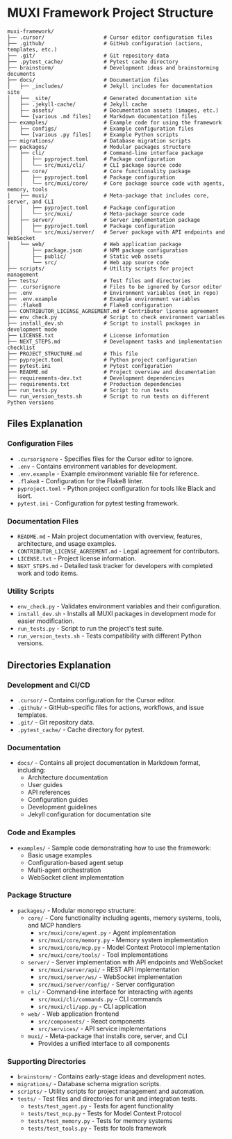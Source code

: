 # MUXI Framework Project Structure

```
muxi-framework/
├── .cursor/                   # Cursor editor configuration files
├── .github/                   # GitHub configuration (actions, templates, etc.)
├── .git/                      # Git repository data
├── .pytest_cache/             # Pytest cache directory
├── brainstorm/                # Development ideas and brainstorming documents
├── docs/                      # Documentation files
│   ├── _includes/             # Jekyll includes for documentation site
│   ├── _site/                 # Generated documentation site
│   ├── .jekyll-cache/         # Jekyll cache
│   ├── assets/                # Documentation assets (images, etc.)
│   └── [various .md files]    # Markdown documentation files
├── examples/                  # Example code for using the framework
│   ├── configs/               # Example configuration files
│   └── [various .py files]    # Example Python scripts
├── migrations/                # Database migration scripts
├── packages/                  # Modular packages structure
│   ├── cli/                   # Command-line interface package
│   │   ├── pyproject.toml     # Package configuration
│   │   └── src/muxi/cli/      # CLI package source code
│   ├── core/                  # Core functionality package
│   │   ├── pyproject.toml     # Package configuration
│   │   └── src/muxi/core/     # Core package source code with agents, memory, tools
│   ├── muxi/                  # Meta-package that includes core, server, and CLI
│   │   ├── pyproject.toml     # Package configuration
│   │   └── src/muxi/          # Meta-package source code
│   ├── server/                # Server implementation package
│   │   ├── pyproject.toml     # Package configuration
│   │   └── src/muxi/server/   # Server package with API endpoints and WebSocket
│   └── web/                   # Web application package
│       ├── package.json       # NPM package configuration
│       ├── public/            # Static web assets
│       └── src/               # Web app source code
├── scripts/                   # Utility scripts for project management
├── tests/                     # Test files and directories
├── .cursorignore              # Files to be ignored by Cursor editor
├── .env                       # Environment variables (not in repo)
├── .env.example               # Example environment variables
├── .flake8                    # Flake8 configuration
├── CONTRIBUTOR_LICENSE_AGREEMENT.md # Contributor license agreement
├── env_check.py               # Script to check environment variables
├── install_dev.sh             # Script to install packages in development mode
├── LICENSE.txt                # License information
├── NEXT_STEPS.md              # Development tasks and implementation checklist
├── PROJECT_STRUCTURE.md       # This file
├── pyproject.toml             # Python project configuration
├── pytest.ini                 # Pytest configuration
├── README.md                  # Project overview and documentation
├── requirements-dev.txt       # Development dependencies
├── requirements.txt           # Production dependencies
├── run_tests.py               # Script to run tests
└── run_version_tests.sh       # Script to run tests on different Python versions
```

## Files Explanation

### Configuration Files
- `.cursorignore` - Specifies files for the Cursor editor to ignore.
- `.env` - Contains environment variables for development.
- `.env.example` - Example environment variable file for reference.
- `.flake8` - Configuration for the Flake8 linter.
- `pyproject.toml` - Python project configuration for tools like Black and isort.
- `pytest.ini` - Configuration for pytest testing framework.

### Documentation Files
- `README.md` - Main project documentation with overview, features, architecture, and usage examples.
- `CONTRIBUTOR_LICENSE_AGREEMENT.md` - Legal agreement for contributors.
- `LICENSE.txt` - Project license information.
- `NEXT_STEPS.md` - Detailed task tracker for developers with completed work and todo items.

### Utility Scripts
- `env_check.py` - Validates environment variables and their configuration.
- `install_dev.sh` - Installs all MUXI packages in development mode for easier modification.
- `run_tests.py` - Script to run the project's test suite.
- `run_version_tests.sh` - Tests compatibility with different Python versions.

## Directories Explanation

### Development and CI/CD
- `.cursor/` - Contains configuration for the Cursor editor.
- `.github/` - GitHub-specific files for actions, workflows, and issue templates.
- `.git/` - Git repository data.
- `.pytest_cache/` - Cache directory for pytest.

### Documentation
- `docs/` - Contains all project documentation in Markdown format, including:
  - Architecture documentation
  - User guides
  - API references
  - Configuration guides
  - Development guidelines
  - Jekyll configuration for documentation site

### Code and Examples
- `examples/` - Sample code demonstrating how to use the framework:
  - Basic usage examples
  - Configuration-based agent setup
  - Multi-agent orchestration
  - WebSocket client implementation

### Package Structure
- `packages/` - Modular monorepo structure:
  - `core/` - Core functionality including agents, memory systems, tools, and MCP handlers
    - `src/muxi/core/agent.py` - Agent implementation
    - `src/muxi/core/memory.py` - Memory system implementation
    - `src/muxi/core/mcp.py` - Model Context Protocol implementation
    - `src/muxi/core/tools/` - Tool implementations
  - `server/` - Server implementation with API endpoints and WebSocket
    - `src/muxi/server/api/` - REST API implementation
    - `src/muxi/server/ws/` - WebSocket implementation
    - `src/muxi/server/config/` - Server configuration
  - `cli/` - Command-line interface for interacting with agents
    - `src/muxi/cli/commands.py` - CLI commands
    - `src/muxi/cli/app.py` - CLI application
  - `web/` - Web application frontend
    - `src/components/` - React components
    - `src/services/` - API service implementations
  - `muxi/` - Meta-package that installs core, server, and CLI
    - Provides a unified interface to all components

### Supporting Directories
- `brainstorm/` - Contains early-stage ideas and development notes.
- `migrations/` - Database schema migration scripts.
- `scripts/` - Utility scripts for project management and automation.
- `tests/` - Test files and directories for unit and integration tests.
  - `tests/test_agent.py` - Tests for agent functionality
  - `tests/test_mcp.py` - Tests for Model Context Protocol
  - `tests/test_memory.py` - Tests for memory systems
  - `tests/test_tools.py` - Tests for tools framework
